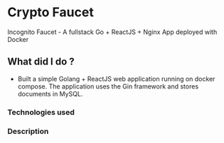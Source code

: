 # Crypto Faucet
Incognito Faucet - A fullstack Go + ReactJS + Nginx  App deployed with Docker

## What did I do ?
- Built a simple Golang + ReactJS web application running on docker compose. The application uses the Gin framework and stores documents in MySQL.

### Technologies used

### Description


